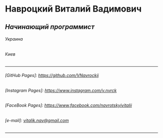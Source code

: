 # **Навроцкий Виталий Вадимович**
## *Начинающий программист*
###### Украина
###### Киев
---
###### [GitHub Pages]: https://github.com/VNavrockij
###### [Instagram Pages]: https://www.instagram.com/v.nvrck
###### [FaceBook Pages]: https://www.facebook.com/navrotskyivitalii
###### [e-mail]: vitalik.nav@gmail.com
---
